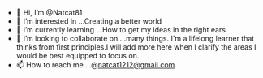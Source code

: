 - 👋 Hi, I’m @Natcat81
- 👀 I’m interested in ...Creating a better world
- 🌱 I’m currently learning ...How to get my ideas in the right ears
- 💞️ I’m looking to collaborate on ...many things. I'm a lifelong learner that thinks from first principles.I will add more here when I clarify the areas I would be best equipped to focus on.
- 📫 How to reach me ...@natcat1212@gmail.com

<!---
Natcat81/Natcat81 is a ✨ special ✨ repository because its `README.md` (this file) appears on your GitHub profile.
You can click the Preview link to take a look at your changes.
--->
